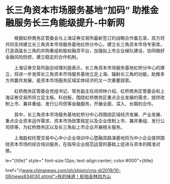 # 长三角资本市场服务基地“加码” 助推金融服务长三角能级提升-中新网

　　根据虹桥商务区管委会与上海证券交易所最新签订的战略合作备忘录，双方将共同支持建立长三角资本市场服务基地虹桥分中心，建立长三角资本市场专家库，打造涵盖长三角的并购重组和股权融资平台，加强拟上市企业梯队建设，协同做好金融风险防控，建立稳定的合作机制。

　　上海证券交易所副总经理刘逖表示，长三角资本市场服务基地虹桥分中心的建立，将进一步发挥长三角资本市场服务基地立足上海、辐射长三角的功能，助推多方共赢共发展，是资本市场服务区域实体经济的又一次重要探索。

　　虹桥商务区管委会党组书记、常务副主任闵师林介绍，虹桥商务区管委会和上海证券交易所将立足主板、科创板，围绕虹桥商务区重点企业发展的需求，提供改制上市、兼并重组、发行公司债等金融服务，开展全面、深入、长期的合作。

　　其中，长三角资本市场服务基地虹桥分中心将围绕区域经济发展、产业发展、重点企业资本运作需求、资本市场政策规定以及企业改制上市、兼并重组、发行公司债等，为虹桥商务区以及长三角拟上市企业开展相关服务。

　　上海股权托管交易中心中小企业培训中心暨融资路演基地将为中小企业提供围绕资本市场的综合培训服务，在指导企业规范运营的基础上促进与资本的精准对接。

le="{title}" style=" font-size:12px; text-align:center; color:#000">{title}

href="//www.chinanews.com/sh/shipin/cns-d/2019/10-09/news834030.shtml">秋的味道！航拍吉林四方山

